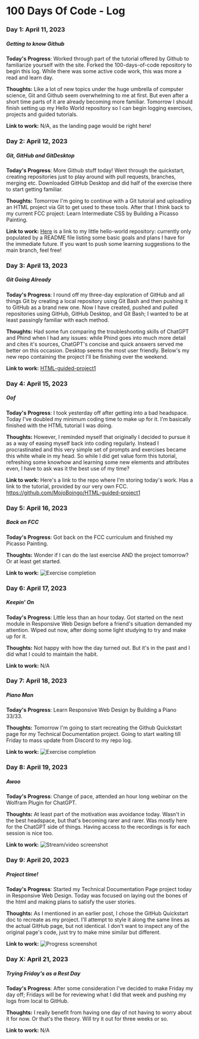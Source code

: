 # 100 Days Of Code - Log

### Day 1: April 11, 2023
##### *Getting to know Github*

**Today's Progress**: Worked through part of the tutorial offered by Github to familiarize yourself with the site. Forked the 100-days-of-code repository to begin this log. While there was some active code work, this was more a read and learn day.

**Thoughts:** Like a lot of new topics under the huge umbrella of computer science, Git and Github seem overwhelming to me at first. But even after a short time parts of it are already becoming more familiar. Tomorrow I should finish setting up my Hello World repository so I can begin logging exercises, projects and guided tutorials.

**Link to work:** N/A, as the landing page would be right here!

### Day 2: April 12, 2023
##### *Git, GitHub and GitDesktop*

**Today's Progress**: More Github stuff today! Went through the quickstart, creating repositories just to play around with pull requests, branches, merging etc. Downloaded GitHub Desktop and did half of the exercise there to start getting familiar.

**Thoughts:** Tomorrow I'm going to continue with a Git tutorial and uploading an HTML project via Git to get used to these tools. After that I think back to my current FCC project: Learn Intermediate CSS by Building a Picasso Painting.

**Link to work:** [Here](https://github.com/MojoBoingo/hello-world) is a link to my little hello-world repository: currently only populated by a README file listing some basic goals and plans I have for the immediate future. If you want to push some learning suggestions to the main branch, feel free!

### Day 3: April 13, 2023
##### *Git Going Already*

**Today's Progress**: I round off my three-day exploration of GitHub and all things Git by creating a local repository using Git Bash and then pushing it to GitHub as a brand new one. Now I have created, pushed and pulled repositories using GitHub, GitHub Desktop, and Git Bash; I wanted to be at least passingly familiar with each method.

**Thoughts:** Had some fun comparing the troubleshooting skills of ChatGPT and Phind when I had any issues: while Phind goes into much more detail and cites it's sources, ChatGPT's concise and quick answers served me better on this occasion. Desktop seems the most user friendly. Below's my new repo containing the project I'll be finishing over the weekend.

**Link to work:** [HTML-guided-project1](https://github.com/MojoBoingo/HTML-guided-project1.git)

### Day 4: April 15, 2023
##### *Oof*

**Today's Progress**: I took yesterday off after getting into a bad headspace. Today I've doubled my minimum coding time to make up for it. I'm basically finished with the HTML tutorial I was doing.

**Thoughts:** However, I reminded myself that originally I decided to pursue it as a way of easing myself back into coding regularly. Instead I procrastinated and this very simple set of prompts and exercises became this white whale in my head. So while I did get value form this tutorial, refreshing some knowhow and learning some new elements and attributes even, I have to ask was it the best use of my time?

**Link to work:** Here's a link to the repo where I'm storing today's work. Has a link to the tutorial, provided by our very own FCC.
https://github.com/MojoBoingo/HTML-guided-project1

### Day 5: April 16, 2023
##### *Back on FCC*

**Today's Progress**: Got back on the FCC curriculum and finished my Picasso Painting.

**Thoughts:** Wonder if I can do the last exercise AND the project tomorrow? Or at least get started.

**Link to work:** ![Exercise completion](https://cdn.discordapp.com/attachments/697124514982527086/1097349736631123968/Screenshot_90.png)

### Day 6: April 17, 2023
##### *Keepin' On*

**Today's Progress**: Little less than an hour today. Got started on the next module in Responsive Web Design before a friend's situation demanded my attention. Wiped out now, after doing some light studying to try and make up for it.

**Thoughts:** Not happy with how the day turned out. But it's in the past and I did what I could to maintain the habit.

**Link to work:** N/A

### Day 7: April 18, 2023
##### *Piano Man*

**Today's Progress**: Learn Responsive Web Design by Building a Piano 33/33.

**Thoughts:** Tomorrow I'm going to start recreating the Github Quickstart page for my Technical Documentation project.
 Going to start waiting till Friday to mass update from Discord to my repo log.

**Link to work:** ![Exercise completion](https://cdn.discordapp.com/attachments/697124514982527086/1098041862721384468/Screenshot_91.png)

### Day 8: April 19, 2023
##### *Awoo*

**Today's Progress**: Change of pace, attended an hour long webinar on the Wolfram Plugin for ChatGPT.

**Thoughts:** At least part of the motivation was avoidance today. Wasn't in the best headspace, but that's becoming rarer and rarer. Was mostly here for the ChatGPT side of things. Having access to the recordings is for each session is nice too.

**Link to work:** ![Stream/video screenshot](https://cdn.discordapp.com/attachments/697124514982527086/1098414178806538392/Screenshot_92.png)

### Day 9: April 20, 2023
##### *Project time!*

**Today's Progress**: Started my Technical Documentation Page project today in Responsive Web Design. Today was focused on laying out the bones of the html and making plans to satisfy the user stories.

**Thoughts:** As I mentioned in an earlier post, I chose the GitHub Quickstart doc to recreate as my project. I'll attempt to style it along the same lines as the actual GitHub page, but not identical. I don't want to inspect any of the original page's code, just try to make mine similar but different.

**Link to work:** ![Progress screenshot](https://cdn.discordapp.com/attachments/697124514982527086/1098793042707742780/Screenshot_93.png)

### Day X: April 21, 2023
##### *Trying Friday's as a Rest Day*

**Today's Progress**: After some consideration I've decided to make Friday my day off; Fridays will be for reviewing what I did that week and pushing my logs from local to GitHub.

**Thoughts:**  I really benefit from having one day of not having to worry about it for now. Or that's the theory. Will try it out for three weeks or so.

**Link to work:** N/A